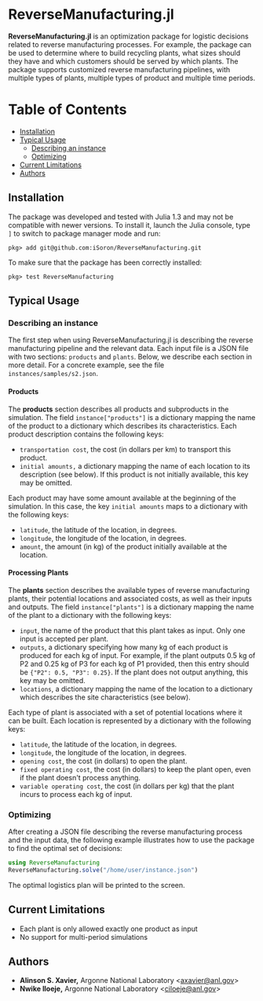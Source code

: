 ReverseManufacturing.jl
=======================

**ReverseManufacturing.jl** is an optimization package for logistic decisions related to reverse manufacturing processes. For example, the package can be used to determine where to build recycling plants, what sizes should they have and which customers should be served by which plants. The package supports customized reverse manufacturing pipelines, with multiple types of plants, multiple types of product and multiple time periods.

Table of Contents
=================

  * [Installation](#installation)
  * [Typical Usage](#typical-usage)
     * [Describing an instance](#describing-an-instance)
     * [Optimizing](#optimizing)
  * [Current Limitations](#current-limitations)
  * [Authors](#authors)

Installation
------------
The package was developed and tested with Julia 1.3 and may not be compatible with newer versions. To install it, launch the Julia console, type `]` to switch to package manager mode and run:

```
pkg> add git@github.com:iSoron/ReverseManufacturing.git
```

To make sure that the package has been correctly installed:

```
pkg> test ReverseManufacturing
```

Typical Usage
-------------

### Describing an instance

The first step when using ReverseManufacturing.jl is describing the reverse manufacturing pipeline and the relevant data. Each input file is a JSON file with two sections: `products` and `plants`. Below, we describe each section in more detail. For a concrete example, see the file `instances/samples/s2.json`.

#### Products

The **products** section describes all products and subproducts in the simulation. The field `instance["products"]` is a dictionary mapping the name of the product to a dictionary which describes its characteristics. Each product description contains the following keys:

* `transportation cost`, the cost (in dollars per km) to transport this product.
* `initial amounts,` a dictionary mapping the name of each location to its description (see below). If this product is not initially available, this key may be omitted.

Each product may have some amount available at the beginning of the simulation. In this case, the key `initial amounts` maps to a dictionary with the following keys:

* `latitude`, the latitude of the location, in degrees.
* `longitude`, the longitude of the location, in degrees.
* `amount`, the amount (in kg) of the product initially available at the location.

#### Processing Plants

The **plants** section describes the available types of reverse manufacturing plants, their potential locations and associated costs, as well as their inputs and outputs. The field `instance["plants"]` is a dictionary mapping the name of the plant to a dictionary with the following keys:

* `input`, the name of the product that this plant takes as input. Only one input is accepted per plant.
* `outputs`, a dictionary specifying how many kg of each product is produced for each kg of input. For example, if the plant outputs 0.5 kg of P2 and 0.25 kg of P3 for each kg of P1 provided, then this entry should be `{"P2": 0.5, "P3": 0.25}`. If the plant does not output anything, this key may be omitted.
* `locations`, a dictionary mapping the name of the location to a dictionary which describes the site characteristics (see below).

Each type of plant is associated with a set of potential locations where it can be built. Each location is represented by a dictionary with the following keys:

* `latitude`, the latitude of the location, in degrees.
* `longitude`, the longitude of the location, in degrees.
* `opening cost`, the cost (in dollars) to open the plant.
* `fixed operating cost`, the cost (in dollars) to keep the plant open, even if the plant doesn't process anything.
* `variable operating cost`, the cost (in dollars per kg) that the plant incurs to process each kg of input.

### Optimizing

After creating a JSON file describing the reverse manufacturing process and the input data, the following example illustrates how to use the package to find the optimal set of decisions:

```julia
using ReverseManufacturing
ReverseManufacturing.solve("/home/user/instance.json")
```

The optimal logistics plan will be printed to the screen.

Current Limitations
-------------------
* Each plant is only allowed exactly one product as input
* No support for multi-period simulations

Authors
-------
* **Alinson S. Xavier,** Argonne National Laboratory <<axavier@anl.gov>>
* **Nwike Iloeje,** Argonne National Laboratory <<ciloeje@anl.gov>>